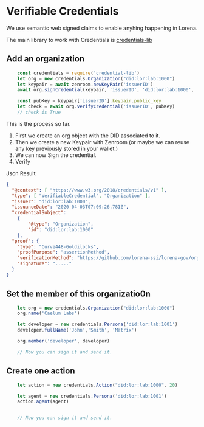 # Verifiable Credentials

We use semantic web signed claims to enable anyhing happening in Lorena.

The main library to work with Credentials is [credentials-lib](https://github.com/lorena-ssi/credential-lib)

## Add an organization

```javascript
    const credentials = require('credential-lib')
    let org = new credentials.Organization("did:lor:lab:1000")
    let keypair = await zenroom.newKeyPair('issuerID')
    await org.signCredential(keypair, 'issuerID', 'did:lor:lab:1000', 'https://github.com/lorena-ssi/lorena-gov/orgs/labtest/' + issuerID +'.md')

    const pubKey = keypair['issuerID'].keypair.public_key
    let check = await org.verifyCredential('issuerID', pubKey)
    // check is True
```
This is the process so far.
1. First we create an org object with the DID associated to it.
2. Then we create a new Keypair with Zenroom (or maybe we can reuse any key previously stored in your wallet.)
3. We can now Sign the credential.
4. Verify

Json Result
```json
{
  "@context": [ "https://www.w3.org/2018/credentials/v1" ],
  "type": [ "VerifiableCredential", "Organization" ],
  "issuer": "did:lor:lab:1000",
  "issuanceDate": "2020-04-03T07:09:26.781Z",
  "credentialSubject":
    {
        "@type": "Organization",
        "id": "did:lor:lab:1000"
    },
  "proof": {
    "type": "Curve448-Goldilocks",
    "proofPurpose": "assertionMethod",
    "verificationMethod": "https://github.com/lorena-ssi/lorena-gov/orgs/labtest/1000.md",
    "signature": "....."
  }
}
```

## Set the member of this organizatio0n

```javascript
    let org = new credentials.Organization("did:lor:lab:1000")
    org.name('Caelum Labs')

    let developer = new credentials.Persona('did:lor:lab:1001')
    developer.fullName('John','Smith', 'Matrix')

    org.member('developer', developer)

    // Now you can sign it and send it.
```

## Create one action

```javascript
    let action = new credentials.Action("did:lor:lab:1000", 20)

    let agent = new credentials.Persona('did:lor:lab:1001')
    action.agent(agent)


    // Now you can sign it and send it.
```